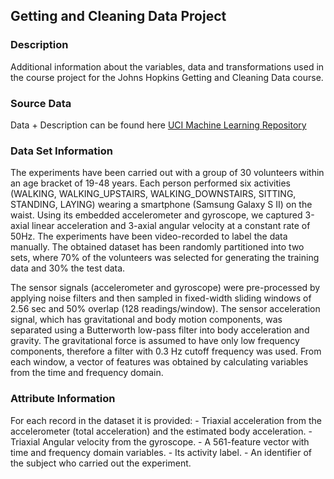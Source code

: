 Getting and Cleaning Data Project
---------------------------------

### Description

Additional information about the variables, data and transformations
used in the course project for the Johns Hopkins Getting and Cleaning
Data course.

### Source Data

Data + Description can be found here [UCI Machine Learning
Repository](http://archive.ics.uci.edu/ml/datasets/Human+Activity+Recognition+Using+Smartphones)

### Data Set Information

The experiments have been carried out with a group of 30 volunteers
within an age bracket of 19-48 years. Each person performed six
activities (WALKING, WALKING\_UPSTAIRS, WALKING\_DOWNSTAIRS, SITTING,
STANDING, LAYING) wearing a smartphone (Samsung Galaxy S II) on the
waist. Using its embedded accelerometer and gyroscope, we captured
3-axial linear acceleration and 3-axial angular velocity at a constant
rate of 50Hz. The experiments have been video-recorded to label the data
manually. The obtained dataset has been randomly partitioned into two
sets, where 70% of the volunteers was selected for generating the
training data and 30% the test data.

The sensor signals (accelerometer and gyroscope) were pre-processed by
applying noise filters and then sampled in fixed-width sliding windows
of 2.56 sec and 50% overlap (128 readings/window). The sensor
acceleration signal, which has gravitational and body motion components,
was separated using a Butterworth low-pass filter into body acceleration
and gravity. The gravitational force is assumed to have only low
frequency components, therefore a filter with 0.3 Hz cutoff frequency
was used. From each window, a vector of features was obtained by
calculating variables from the time and frequency domain.

### Attribute Information

For each record in the dataset it is provided: - Triaxial acceleration
from the accelerometer (total acceleration) and the estimated body
acceleration. - Triaxial Angular velocity from the gyroscope. - A
561-feature vector with time and frequency domain variables. - Its
activity label. - An identifier of the subject who carried out the
experiment.
